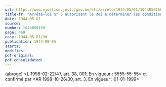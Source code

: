 ```yaml
---
url: https://www.ejustice.just.fgov.be/eli/arrete/1944/05/01/1944050150/justel
title-fr: "Arrêté-loi n° 5 autorisant le Roi à déterminer les conditions d'achat et de vente de l'or et des monnaies étrangères et relevant de la Banque Nationale de Belgique de l'obligation de maintenir une encaisse en or et en devises étrangères au moins égale 40 p.c. de ses engagements à vue. (NOTE: Consultation des versions antérieures à partir du 05-09-1944 et mise à jour au 28-03-1998)"
date: 1944-05-01
source:
number: 1944050150
page: 469
case: 1944-05-01/30
publication: 1944-09-05
starts:
modifies:
pdf-original:
pdf-consolidated:
---
```


(abrogé) <L 1998-02-22/47, art. 38, 001;  En vigueur :  5555-55-55> et confirmé par <AR 1998-10-26/30, art. 3,  En vigueur :  01-01-1999>
